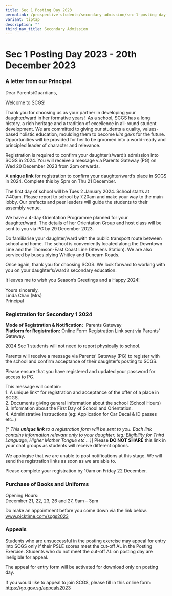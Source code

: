 ```yaml
---
title: Sec 1 Posting Day 2023
permalink: /prospective-students/secondary-admission/sec-1-posting-day-2023/
variant: tiptap
description: ""
third_nav_title: Secondary Admission
---
```

<h1><strong>Sec 1 Posting Day 2023 - 20th December 2023</strong></h1><h3><strong>A letter from our Principal.</strong></h3><p>Dear Parents/Guardians,</p><p>Welcome to SCGS!</p><p></p><p>Thank you for choosing us as your partner in developing your daughter/ward in her formative years!&nbsp; As a school, SCGS has a long history, a rich heritage and a tradition of excellence in all-round student development.&nbsp;We are committed&nbsp;to giving our&nbsp;students&nbsp;a quality, values-based holistic education, moulding them to become <em>kim geks</em> for the future. Opportunities will be provided for her to be groomed into a world-ready and principled leader of character and relevance.&nbsp;&nbsp;&nbsp;</p><p>Registration is required to confirm your daughter’s/ward’s admission into SCGS in 2024. You will receive a message via Parents Gateway (PG) on Wed 20 December&nbsp;2023 from 2pm onwards.</p><p>A&nbsp;<strong>unique link</strong>&nbsp;for registration to confirm your daughter/ward’s place in SCGS in 2024. Complete this by&nbsp;5pm on Thu 21 December.&nbsp;</p><p>The first day of school will be&nbsp;Tues 2 January 2024.&nbsp;School starts at 7:40am.&nbsp;Please report to school by 7.20am and make your way to the main lobby. Our prefects and peer leaders will guide the students to&nbsp;their assembly venue.</p><p>We have a&nbsp;4-day&nbsp;Orientation Programme planned for&nbsp;your daughter/ward.&nbsp;The details of her Orientation Group and host class will be sent to you via PG by 29 December 2023.&nbsp;</p><p>Do familiarise your daughter/ward with the public transport route between school and home.&nbsp;The school is conveniently located along the Downtown Line and the Thomson-East Coast Line (Stevens Station). We are also serviced by buses plying Whitley and Dunearn Roads.&nbsp;</p><p>Once again, thank you for choosing SCGS. We look forward to&nbsp;working with you&nbsp;on your daughter’s/ward’s secondary education.&nbsp;</p><p>It leaves me to wish you Season’s Greetings and a Happy&nbsp;2024!&nbsp;</p><p>Yours sincerely,<br>Linda Chan (Mrs)<br>Principal&nbsp;</p><h3><strong>Registration for Secondary 1 2024</strong></h3><p><strong>Mode of Registration &amp; Notification:</strong>&nbsp; Parents Gateway<br><strong>Platform for Registration:</strong> Online Form Registration Link sent via Parents’ Gateway.</p><p>2024 Sec 1 students will <u>not</u> need to report physically to school.&nbsp;</p><p>Parents will receive a message via Parents’ Gateway (PG) to register with the school and confirm acceptance of their daughter’s posting to SCGS.</p><p>Please ensure that you have registered and updated your password for access to PG.</p><p>This message will contain:<br>1. A unique link* for registration and acceptance of the offer of a place in SCGS.<br>2. Documents giving general information about the school (School Hours)<br>3. Information about the First Day of School and Orientation.<br>4. Administrative Instructions (eg: Application for Car Decal &amp; ID passes etc..)</p><p>[* <em>This </em><strong><em>unique link</em></strong><em> to a registration form will be sent to you. Each link contains information relevant only to your daughter. (eg: Eligibility for Third Language, Higher Mother Tongue etc .. )</em>] Please <strong>DO NOT SHARE</strong> this link in your chat groups as students will receive different options.</p><p>We apologise that we are unable to post notifications at this stage. We will send the registration links as soon as we are able to. </p><p>Please complete your registration by 10am on Friday 22 December.</p><p></p><h3><strong>Purchase of Books and Uniforms</strong></h3><p>Opening Hours:&nbsp;<br>December 21, 22, 23, 26 and 27, 9am – 3pm&nbsp;</p><p>Do make an appointment before you come down via the link below.<br><a href="https://www.picktime.com/scgs2023" rel="noopener noreferrer nofollow" target="_blank">www.picktime.com/scgs2023</a></p><p></p><h3><strong>Appeals</strong></h3><p>Students who are unsuccessful in the posting exercise may appeal for entry into SCGS only if their PSLE scores meet the cut-off AL in the Posting Exercise. Students who do not meet the cut-off AL on posting day are ineligible for appeal.</p><p>The appeal for entry form will be activated for download only on posting day.</p><p>If you would like to appeal to join SCGS, please fill in this online form:<br><a href="https://go.gov.sg/appeals2023" rel="noopener noreferrer nofollow" target="_blank">https://go.gov.sg/appeals2023</a></p>